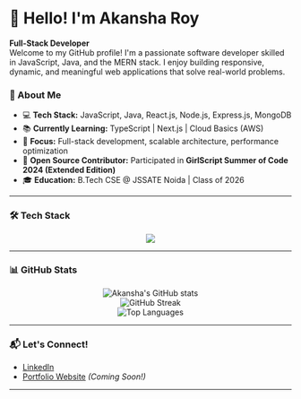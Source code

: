 # 👋 Hello! I'm Akansha Roy

**Full-Stack Developer**  
Welcome to my GitHub profile! I'm a passionate software developer skilled in JavaScript, Java, and the MERN stack. I enjoy building responsive, dynamic, and meaningful web applications that solve real-world problems.

### 🚀 About Me
- 💻 **Tech Stack:** JavaScript, Java, React.js, Node.js, Express.js, MongoDB
- 📚 **Currently Learning:** TypeScript | Next.js | Cloud Basics (AWS)
- 🎯 **Focus:** Full-stack development, scalable architecture, performance optimization
- 🤝 **Open Source Contributor:** Participated in **GirlScript Summer of Code 2024 (Extended Edition)**
- 🎓 **Education:** B.Tech CSE @ JSSATE Noida | Class of 2026

---

### 🛠️ Tech Stack
<div align="center">
  <img src="https://skillicons.dev/icons?i=html,css,js,react,nodejs,express,mongodb,java,git,github,postman,git,socketio" />
</div>

---

### 📊 GitHub Stats
<div align="center">
  <img src="https://github-readme-stats.vercel.app/api?username=AkanshaRoy&show_icons=true&theme=radical" alt="Akansha's GitHub stats" />
  <br/>
  <img src="https://github-readme-streak-stats.herokuapp.com/?user=AkanshaRoy&theme=radical" alt="GitHub Streak" />
  <br/>
  <img src="https://github-readme-stats.vercel.app/api/top-langs/?username=AkanshaRoy&layout=compact&theme=radical" alt="Top Languages" />
</div>

---

### 📬 Let's Connect!
- [LinkedIn](https://www.linkedin.com/in/akansha-roy/)
- [Portfolio Website](#) *(Coming Soon!)*

---


